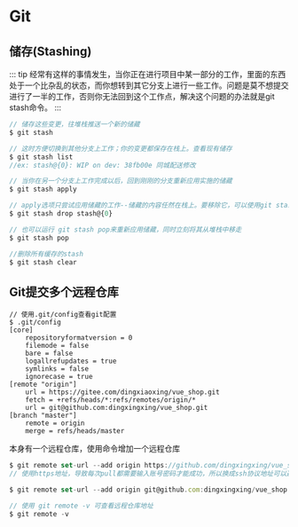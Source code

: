 # Git



## 储存(Stashing)

::: tip
经常有这样的事情发生，当你正在进行项目中某一部分的工作，里面的东西处于一个比杂乱的状态，而你想转到其它分支上进行一些工作。问题是莫不想提交进行了一半的工作，否则你无法回到这个工作点，解决这个问题的办法就是git stash命令。
:::

```javascript
// 储存这些变更，往堆栈推送一个新的储藏
$ git stash

// 这时方便切换到其他分支上工作；你的变更都保存在栈上。查看现有储存
$ git stash list
//ex: stash@{0}: WIP on dev: 38fb00e 同城配送修改

// 当你在另一个分支上工作完成以后，回到刚刚的分支重新应用实施的储藏
$ git stash apply

// apply选项只尝试应用储藏的工作--储藏的内容任然在栈上。要移除它，可以使用git stash drop,加上你希望移除的储藏名字：
$ git stash drop stash@{0}

// 也可以运行 git stash pop来重新应用储藏，同时立刻将其从堆栈中移走
$ git stash pop

//删除所有缓存的stash
$ git stash clear
```




## Git提交多个远程仓库

```jade
// 使用.git/config查看git配置
$ .git/config
[core]
	repositoryformatversion = 0
	filemode = false
	bare = false
	logallrefupdates = true
	symlinks = false
	ignorecase = true
[remote "origin"]
	url = https://gitee.com/dingxiaoxing/vue_shop.git
	fetch = +refs/heads/*:refs/remotes/origin/*
	url = git@github.com:dingxingxing/vue_shop.git
[branch "master"]
	remote = origin
	merge = refs/heads/master
```

本身有一个远程仓库，使用命令增加一个远程仓库

```JavaScript
$ git remote set-url --add origin https://github.com/dingxingxing/vue_shop.git
// 使用https地址，导致每次pull都需要输入账号密码才能成功，所以换成ssh协议地址可以避免每次提交都输账号密码

$ git remote set-url --add origin git@github.com:dingxingxing/vue_shop.git

// 使用 git remote -v 可查看远程仓库地址
$ git remote -v
```

